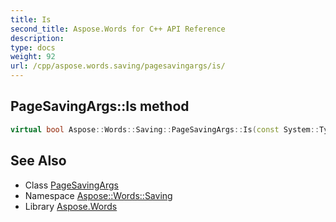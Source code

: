 ```yaml
---
title: Is
second_title: Aspose.Words for C++ API Reference
description: 
type: docs
weight: 92
url: /cpp/aspose.words.saving/pagesavingargs/is/
---
```

## PageSavingArgs::Is method




```cpp
virtual bool Aspose::Words::Saving::PageSavingArgs::Is(const System::TypeInfo &target) const override
```

## See Also

* Class [PageSavingArgs](../)
* Namespace [Aspose::Words::Saving](../../)
* Library [Aspose.Words](../../../)
